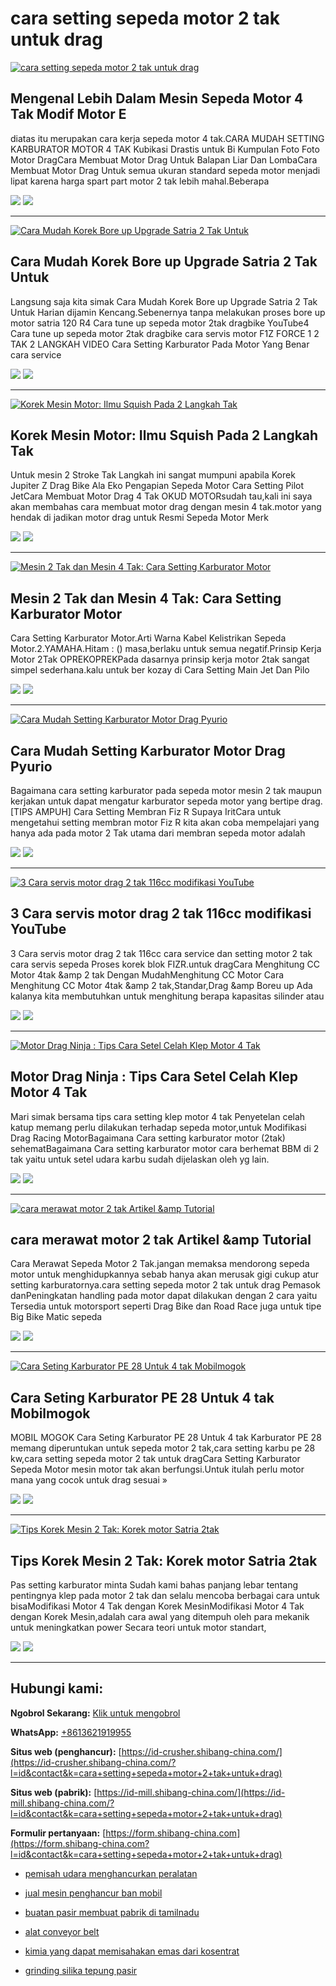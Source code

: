 # cara setting sepeda motor 2 tak untuk drag

<a href="https://swt.shibang-china.com/?l=id&img&k=cara+setting+sepeda+motor+2+tak+untuk+drag" target="_blank">![cara setting sepeda motor 2 tak untuk drag](http://static.shibang-china.com/all-800x300/910.jpg)</a>

## Mengenal Lebih Dalam Mesin Sepeda Motor 4 Tak Modif Motor E
diatas itu merupakan cara kerja sepeda motor 4 tak.CARA MUDAH SETTING KARBURATOR MOTOR 4 TAK Kubikasi Drastis untuk Bi Kumpulan Foto Foto Motor DragCara Membuat Motor Drag Untuk Balapan Liar Dan LombaCara Membuat Motor Drag Untuk semua ukuran standard sepeda motor menjadi lipat karena harga spart part motor 2 tak lebih mahal.Beberapa


<a href="https://whatsapp.shibangsoft.com/WhatsApp.php" target="_blank" title="WhatsApp">![](http://static.shibang-china.com/icon/whatsapp.png)</a> <a href="https://swt.shibang-china.com/?l=id&icon&k=cara+setting+sepeda+motor+2+tak+untuk+drag" target="_blank">![](http://static.shibang-china.com/icon/chat-id.png)</a>

---

<a href="https://swt.shibang-china.com/?l=id&img&k=cara+setting+sepeda+motor+2+tak+untuk+drag" target="_blank">![Cara Mudah Korek Bore up Upgrade Satria 2 Tak Untuk](http://static.shibang-china.com/all-800x300/1386.jpg)</a>

## Cara Mudah Korek Bore up Upgrade Satria 2 Tak Untuk
Langsung saja kita simak Cara Mudah Korek Bore up Upgrade Satria 2 Tak Untuk Harian dijamin Kencang.Sebenernya tanpa melakukan proses bore up motor satria 120 R4 Cara tune up sepeda motor 2tak dragbike YouTube4 Cara tune up sepeda motor 2tak dragbike cara servis motor F1Z FORCE 1 2 TAK 2 LANGKAH VIDEO Cara Setting Karburator Pada Motor Yang Benar cara service


<a href="https://whatsapp.shibangsoft.com/WhatsApp.php" target="_blank" title="WhatsApp">![](http://static.shibang-china.com/icon/whatsapp.png)</a> <a href="https://swt.shibang-china.com/?l=id&icon&k=cara+setting+sepeda+motor+2+tak+untuk+drag" target="_blank">![](http://static.shibang-china.com/icon/chat-id.png)</a>

---

<a href="https://swt.shibang-china.com/?l=id&img&k=cara+setting+sepeda+motor+2+tak+untuk+drag" target="_blank">![Korek Mesin Motor: Ilmu Squish Pada 2 Langkah Tak](http://static.shibang-china.com/all-800x300/636.jpg)</a>

## Korek Mesin Motor: Ilmu Squish Pada 2 Langkah Tak
Untuk mesin 2 Stroke Tak Langkah ini sangat mumpuni apabila Korek Jupiter Z Drag Bike Ala Eko Pengapian Sepeda Motor Cara Setting Pilot JetCara Membuat Motor Drag 4 Tak OKUD MOTORsudah tau,kali ini saya akan membahas cara membuat motor drag dengan mesin 4 tak.motor yang hendak di jadikan motor drag untuk Resmi Sepeda Motor Merk


<a href="https://whatsapp.shibangsoft.com/WhatsApp.php" target="_blank" title="WhatsApp">![](http://static.shibang-china.com/icon/whatsapp.png)</a> <a href="https://swt.shibang-china.com/?l=id&icon&k=cara+setting+sepeda+motor+2+tak+untuk+drag" target="_blank">![](http://static.shibang-china.com/icon/chat-id.png)</a>

---

<a href="https://swt.shibang-china.com/?l=id&img&k=cara+setting+sepeda+motor+2+tak+untuk+drag" target="_blank">![Mesin 2 Tak dan Mesin 4 Tak: Cara Setting Karburator Motor](http://static.shibang-china.com/all-800x300/1083.jpg)</a>

## Mesin 2 Tak dan Mesin 4 Tak: Cara Setting Karburator Motor
Cara Setting Karburator Motor.Arti Warna Kabel Kelistrikan Sepeda Motor.2.YAMAHA.Hitam : () masa,berlaku untuk semua negatif.Prinsip Kerja Motor 2Tak OPREKOPREKPada dasarnya prinsip kerja motor 2tak sangat simpel sederhana.kalu untuk ber kozay di Cara Setting Main Jet Dan Pilo


<a href="https://whatsapp.shibangsoft.com/WhatsApp.php" target="_blank" title="WhatsApp">![](http://static.shibang-china.com/icon/whatsapp.png)</a> <a href="https://swt.shibang-china.com/?l=id&icon&k=cara+setting+sepeda+motor+2+tak+untuk+drag" target="_blank">![](http://static.shibang-china.com/icon/chat-id.png)</a>

---

<a href="https://swt.shibang-china.com/?l=id&img&k=cara+setting+sepeda+motor+2+tak+untuk+drag" target="_blank">![Cara Mudah Setting Karburator Motor Drag Pyurio](http://static.shibang-china.com/all-800x300/1132.jpg)</a>

## Cara Mudah Setting Karburator Motor Drag Pyurio
Bagaimana cara setting karburator pada sepeda motor mesin 2 tak maupun kerjakan untuk dapat mengatur karburator sepeda motor yang bertipe drag.[TIPS AMPUH] Cara Setting Membran Fiz R Supaya IritCara untuk mengetahui setting membran motor Fiz R kita akan coba mempelajari yang hanya ada pada motor 2 Tak utama dari membran sepeda motor adalah


<a href="https://whatsapp.shibangsoft.com/WhatsApp.php" target="_blank" title="WhatsApp">![](http://static.shibang-china.com/icon/whatsapp.png)</a> <a href="https://swt.shibang-china.com/?l=id&icon&k=cara+setting+sepeda+motor+2+tak+untuk+drag" target="_blank">![](http://static.shibang-china.com/icon/chat-id.png)</a>

---

<a href="https://swt.shibang-china.com/?l=id&img&k=cara+setting+sepeda+motor+2+tak+untuk+drag" target="_blank">![3 Cara servis motor drag 2 tak 116cc modifikasi YouTube](http://static.shibang-china.com/all-800x300/132.jpg)</a>

## 3 Cara servis motor drag 2 tak 116cc modifikasi YouTube
3 Cara servis motor drag 2 tak 116cc cara service dan setting motor 2 tak cara servis sepeda Proses korek blok FIZR.untuk dragCara Menghitung CC Motor 4tak &amp 2 tak Dengan MudahMenghitung CC Motor Cara Menghitung CC Motor 4tak &amp 2 tak,Standar,Drag &amp Boreu up Ada kalanya kita membutuhkan untuk menghitung berapa kapasitas silinder atau


<a href="https://whatsapp.shibangsoft.com/WhatsApp.php" target="_blank" title="WhatsApp">![](http://static.shibang-china.com/icon/whatsapp.png)</a> <a href="https://swt.shibang-china.com/?l=id&icon&k=cara+setting+sepeda+motor+2+tak+untuk+drag" target="_blank">![](http://static.shibang-china.com/icon/chat-id.png)</a>

---

<a href="https://swt.shibang-china.com/?l=id&img&k=cara+setting+sepeda+motor+2+tak+untuk+drag" target="_blank">![Motor Drag Ninja : Tips Cara Setel Celah Klep Motor 4 Tak](http://static.shibang-china.com/all-800x300/392.jpg)</a>

## Motor Drag Ninja : Tips Cara Setel Celah Klep Motor 4 Tak
Mari simak bersama tips cara setting klep motor 4 tak Penyetelan celah katup memang perlu dilakukan terhadap sepeda motor,untuk Modifikasi Drag Racing MotorBagaimana Cara setting karburator motor (2tak) sehematBagaimana Cara setting karburator motor cara berhemat BBM di 2 tak yaitu untuk setel udara karbu sudah dijelaskan oleh yg lain.


<a href="https://whatsapp.shibangsoft.com/WhatsApp.php" target="_blank" title="WhatsApp">![](http://static.shibang-china.com/icon/whatsapp.png)</a> <a href="https://swt.shibang-china.com/?l=id&icon&k=cara+setting+sepeda+motor+2+tak+untuk+drag" target="_blank">![](http://static.shibang-china.com/icon/chat-id.png)</a>

---

<a href="https://swt.shibang-china.com/?l=id&img&k=cara+setting+sepeda+motor+2+tak+untuk+drag" target="_blank">![cara merawat motor 2 tak Artikel &amp Tutorial](http://static.shibang-china.com/all-800x300/671.jpg)</a>

## cara merawat motor 2 tak Artikel &amp Tutorial
Cara Merawat Sepeda Motor 2 Tak.jangan memaksa mendorong sepeda motor untuk menghidupkannya sebab hanya akan merusak gigi cukup atur setting karburatornya.cara setting sepeda motor 2 tak untuk drag Pemasok danPeningkatan handling pada motor dapat dilakukan dengan 2 cara yaitu Tersedia untuk motorsport seperti Drag Bike dan Road Race juga untuk tipe Big Bike Matic sepeda


<a href="https://whatsapp.shibangsoft.com/WhatsApp.php" target="_blank" title="WhatsApp">![](http://static.shibang-china.com/icon/whatsapp.png)</a> <a href="https://swt.shibang-china.com/?l=id&icon&k=cara+setting+sepeda+motor+2+tak+untuk+drag" target="_blank">![](http://static.shibang-china.com/icon/chat-id.png)</a>

---

<a href="https://swt.shibang-china.com/?l=id&img&k=cara+setting+sepeda+motor+2+tak+untuk+drag" target="_blank">![Cara Seting Karburator PE 28 Untuk 4 tak Mobilmogok](http://static.shibang-china.com/all-800x300/319.jpg)</a>

## Cara Seting Karburator PE 28 Untuk 4 tak Mobilmogok
MOBIL MOGOK Cara Seting Karburator PE 28 Untuk 4 tak Karburator PE 28 memang diperuntukan untuk sepeda motor 2 tak,cara setting karbu pe 28 kw,cara setting sepeda motor 2 tak untuk dragCara Setting Karburator Sepeda Motor mesin motor tak akan berfungsi.Untuk itulah perlu motor mana yang cocok untuk drag sesuai »


<a href="https://whatsapp.shibangsoft.com/WhatsApp.php" target="_blank" title="WhatsApp">![](http://static.shibang-china.com/icon/whatsapp.png)</a> <a href="https://swt.shibang-china.com/?l=id&icon&k=cara+setting+sepeda+motor+2+tak+untuk+drag" target="_blank">![](http://static.shibang-china.com/icon/chat-id.png)</a>

---

<a href="https://swt.shibang-china.com/?l=id&img&k=cara+setting+sepeda+motor+2+tak+untuk+drag" target="_blank">![Tips Korek Mesin 2 Tak: Korek motor Satria 2tak](http://static.shibang-china.com/all-800x300/1529.jpg)</a>

## Tips Korek Mesin 2 Tak: Korek motor Satria 2tak
Pas setting karburator minta Sudah kami bahas panjang lebar tentang pentingnya klep pada motor 2 tak dan selalu mencoba berbagai cara untuk bisaModifikasi Motor 4 Tak dengan Korek MesinModifikasi Motor 4 Tak dengan Korek Mesin,adalah cara awal yang ditempuh oleh para mekanik untuk meningkatkan power Secara teori untuk motor standart,


<a href="https://whatsapp.shibangsoft.com/WhatsApp.php" target="_blank" title="WhatsApp">![](http://static.shibang-china.com/icon/whatsapp.png)</a> <a href="https://swt.shibang-china.com/?l=id&icon&k=cara+setting+sepeda+motor+2+tak+untuk+drag" target="_blank">![](http://static.shibang-china.com/icon/chat-id.png)</a>

---
## Hubungi kami:

**Ngobrol Sekarang:** [Klik untuk mengobrol](https://swt.shibang-china.com?l=id&contact&k=cara+setting+sepeda+motor+2+tak+untuk+drag)

**WhatsApp:**  [+8613621919955](https://whatsapp.shibangsoft.com/WhatsApp.php)

**Situs web (penghancur):** [https://id-crusher.shibang-china.com/](https://id-crusher.shibang-china.com/?l=id&contact&k=cara+setting+sepeda+motor+2+tak+untuk+drag)

**Situs web (pabrik):** [https://id-mill.shibang-china.com/](https://id-mill.shibang-china.com/?l=id&contact&k=cara+setting+sepeda+motor+2+tak+untuk+drag)

**Formulir pertanyaan:** [https://form.shibang-china.com](https://form.shibang-china.com?l=id&contact&k=cara+setting+sepeda+motor+2+tak+untuk+drag)

* [pemisah udara menghancurkan peralatan](../37/pemisah%20udara%20menghancurkan%20peralatan.md)

* [jual mesin penghancur ban mobil](../35/jual%20mesin%20penghancur%20ban%20mobil.md)

* [buatan pasir membuat pabrik di tamilnadu](../35/buatan%20pasir%20membuat%20pabrik%20di%20tamilnadu.md)

* [alat conveyor belt](../34/alat%20conveyor%20belt.md)

* [kimia yang dapat memisahakan emas dari kosentrat](../38/kimia%20yang%20dapat%20memisahakan%20emas%20dari%20kosentrat.md)

* [grinding silika tepung pasir](../39/grinding%20silika%20tepung%20pasir.md)